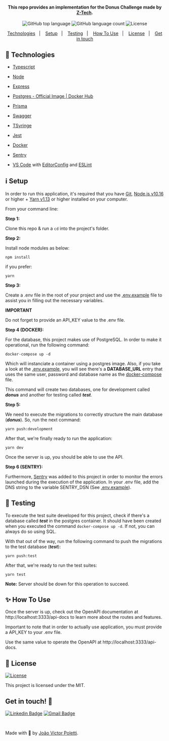 
<h4 align="center">
  This repo provides an implementation for the Donus Challenge made by <a href="https://github.com/ztech-company">Z-Tech</a>.
</h4>
<p align="center">
  <img alt="GitHub top language" src="https://img.shields.io/github/languages/top/joao96/donus-challenge?style=flat-square">
  <img alt="GitHub language count" src="https://img.shields.io/github/languages/count/joao96/donus-challenge?style=flat-square">
  <img alt="License" src="https://img.shields.io/github/license/joao96/donus-challenge?style=flat-square">
</p>

<p align="center">
  <a href="#checkered_flag-technologies">Technologies</a>&nbsp;&nbsp;&nbsp;|&nbsp;&nbsp;&nbsp;
  <a href="#information_source-setup">Setup</a>&nbsp;&nbsp;&nbsp;|&nbsp;&nbsp;&nbsp;
  <a href="#test_tube-testing">Testing</a>&nbsp;&nbsp;&nbsp;|&nbsp;&nbsp;&nbsp;
  <a href="#sparkles-how-to-use">How To Use</a>&nbsp;&nbsp;&nbsp;|&nbsp;&nbsp;&nbsp;
  <a href="#page_facing_up-license">License</a>&nbsp;&nbsp;&nbsp;|&nbsp;&nbsp;&nbsp;
  <a href="#get-in-touch-monocle_face">Get in touch</a>
</p>

## :checkered_flag: Technologies

- [Typescript](https://www.typescriptlang.org/)
- [Node](https://nodejs.org/en/)
- [Express](https://expressjs.com/)
- [Postgres - Official Image | Docker Hub](https://hub.docker.com/_/postgres)
- [Prisma](https://www.prisma.io/)
- [Swagger](https://swagger.io/specification/)
- [TSyringe](https://github.com/microsoft/tsyringe)
- [Jest](https://jestjs.io/)
- [Docker](https://www.docker.com/)
- [Sentry](https://sentry.io/welcome/)

- [VS Code][vc] with [EditorConfig][vceditconfig] and [ESLint][vceslint]

## :information_source: Setup

In order to run this application, it's required that you have [Git](https://git-scm.com), [Node.js v10.16][nodejs] or higher + [Yarn v1.13][yarn] or higher installed on your computer. 

From your command line:


**Step 1:** 

Clone this repo & run a `cd` into the project's folder.

**Step 2:** 

Install node modules as below:

```
npm install
```

if you prefer:

```
yarn
```

**Step 3:** 

Create a .env file in the root of your project and use the [.env.example](https://github.com/joao96/donus-challenge/blob/master/.env.example) file to assist you in filling out the necessary variables.

**IMPORTANT** 

Do not forget to provide an API_KEY value to the .env file.

**Step 4 (DOCKER):**

For the database, this project makes use of PostgreSQL. In order to make it operational, run the following command:

```
docker-compose up -d
```

Which will instanciate a container using a postgres image. Also, if you take a look at the [.env.example](https://github.com/joao96/donus-challenge/blob/master/.env.example), you will see there's a **DATABASE_URL** entry that uses the same user, password and database name as the [docker-compose](https://github.com/joao96/space-flight-news-challenge/blob/master/docker-compose.yml) file.

This command will create two databases, one for development called **_donus_** and another for testing called **_test_**.

**Step 5:**

We need to execute the migrations to correctly structure the main database (**_donus_**). So, run the next command:

```
yarn push:development
```

After that, we're finally ready to run the application:

```
yarn dev
```

Once the server is up, you should be able to use the API.


**Step 6 (SENTRY):**

Furthermore, [Sentry](https://sentry.io/welcome/) was added to this project in order to monitor the errors launched during the execution of the application. 
In your .env file, add the DNS string to the variable SENTRY_DSN (See [.env.example](https://github.com/joao96/donus-challenge/blob/master/.env.example)).

## :test_tube: Testing

To execute the test suite developed for this project, check if there's a database called **_test_** in the postgres container. It should have been created when you executed the command  ```docker-compose up -d```. If not, you can always do so using SQL.

With that out of the way, run the following command to push the migrations to the test database (**_test_**):

```
yarn push:test
```

After that, we're ready to run the test suites:

```
yarn test
```

**Note:** Server should be down for this operation to succeed.

## :sparkles: How To Use

Once the server is up, check out the OpenAPI documentation at http://localhost:3333/api-docs to learn more about the routes and features.

Important to note that in order to actually use application, you must provide a API_KEY to your .env file. 

Use the same value to operate the OpenAPI at http://localhost:3333/api-docs.

## :page_facing_up: License

<a href="https://github.com/joao96/donus-challenge/blob/master/LICENSE">
    <img alt="License" src="https://img.shields.io/github/license/joao96/donus-challenge">
</a>

<br />

This project is licensed under the MIT.


## Get in touch! :monocle_face:

[![Linkedin Badge](https://img.shields.io/badge/-João%20Victor%20Poletti-0e76a8?style=flat-square&logo=Linkedin&logoColor=white&link=https://www.linkedin.com/in/jvpoletti/)](https://www.linkedin.com/in/jvpoletti/)
[![Gmail Badge](https://img.shields.io/badge/-jvpoletti@gmail.com-ff512f?style=flat-square&logo=Gmail&logoColor=white&link=mailto:jvpoletti@gmail.com)](mailto:jvpoletti@gmail.com)

<br />

Made with :green_heart: by [João Victor Poletti](https://github.com/joao96).

[nodejs]: https://nodejs.org/
[yarn]: https://yarnpkg.com/
[vc]: https://code.visualstudio.com/
[vceditconfig]: https://marketplace.visualstudio.com/items?itemName=EditorConfig.EditorConfig
[vceslint]: https://marketplace.visualstudio.com/items?itemName=dbaeumer.vscode-eslint
 
